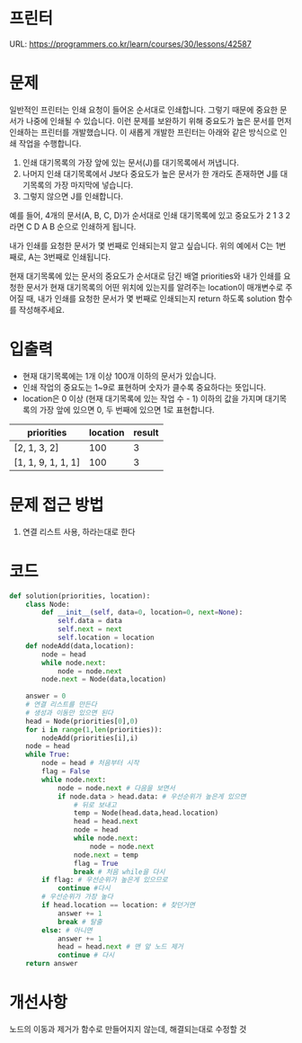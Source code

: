 # 프린터

URL: https://programmers.co.kr/learn/courses/30/lessons/42587

# 문제

일반적인 프린터는 인쇄 요청이 들어온 순서대로 인쇄합니다. 그렇기 때문에 중요한 문서가 나중에 인쇄될 수 있습니다. 이런 문제를 보완하기 위해 중요도가 높은 문서를 먼저 인쇄하는 프린터를 개발했습니다. 이 새롭게 개발한 프린터는 아래와 같은 방식으로 인쇄 작업을 수행합니다.

1. 인쇄 대기목록의 가장 앞에 있는 문서(J)를 대기목록에서 꺼냅니다.
2. 나머지 인쇄 대기목록에서 J보다 중요도가 높은 문서가 한 개라도 존재하면 J를 대기목록의 가장 마지막에 넣습니다.
3. 그렇지 않으면 J를 인쇄합니다.

예를 들어, 4개의 문서(A, B, C, D)가 순서대로 인쇄 대기목록에 있고 중요도가 2 1 3 2 라면 C D A B 순으로 인쇄하게 됩니다.

내가 인쇄를 요청한 문서가 몇 번째로 인쇄되는지 알고 싶습니다. 위의 예에서 C는 1번째로, A는 3번째로 인쇄됩니다.

현재 대기목록에 있는 문서의 중요도가 순서대로 담긴 배열 priorities와 내가 인쇄를 요청한 문서가 현재 대기목록의 어떤 위치에 있는지를 알려주는 location이 매개변수로 주어질 때, 내가 인쇄를 요청한 문서가 몇 번째로 인쇄되는지 return 하도록 solution 함수를 작성해주세요.

# 입출력

- 현재 대기목록에는 1개 이상 100개 이하의 문서가 있습니다.
- 인쇄 작업의 중요도는 1~9로 표현하며 숫자가 클수록 중요하다는 뜻입니다.
- location은 0 이상 (현재 대기목록에 있는 작업 수 - 1) 이하의 값을 가지며 대기목록의 가장 앞에 있으면 0, 두 번째에 있으면 1로 표현합니다.

|priorities|location|result|
|--------|---|---|
|[2, 1, 3, 2]|100|3|
|[1, 1, 9, 1, 1, 1]|100|3|

# 문제 접근 방법

1. 연결 리스트 사용, 하라는대로 한다

# 코드 
```python
def solution(priorities, location):
    class Node:
        def __init__(self, data=0, location=0, next=None):
            self.data = data
            self.next = next
            self.location = location
    def nodeAdd(data,location):
        node = head
        while node.next:
            node = node.next
        node.next = Node(data,location)
    
    answer = 0
    # 연결 리스트를 만든다
    # 생성과 이동만 있으면 된다
    head = Node(priorities[0],0)
    for i in range(1,len(priorities)):
        nodeAdd(priorities[i],i)
    node = head
    while True:
        node = head # 처음부터 시작
        flag = False
        while node.next:
            node = node.next # 다음을 보면서
            if node.data > head.data: # 우선순위가 높은게 있으면
                # 뒤로 보내고
                temp = Node(head.data,head.location)
                head = head.next
                node = head
                while node.next:
                    node = node.next
                node.next = temp
                flag = True
                break # 처음 while을 다시
        if flag: # 우선순위가 높은게 있으므로
            continue #다시
        # 우선순위가 가장 높다
        if head.location == location: # 찾던거면
            answer += 1
            break # 탈출
        else: # 아니면
            answer += 1
            head = head.next # 맨 앞 노드 제거
            continue # 다시
    return answer
```

# 개선사항

노드의 이동과 제거가 함수로 만들어지지 않는데, 해결되는대로 수정할 것